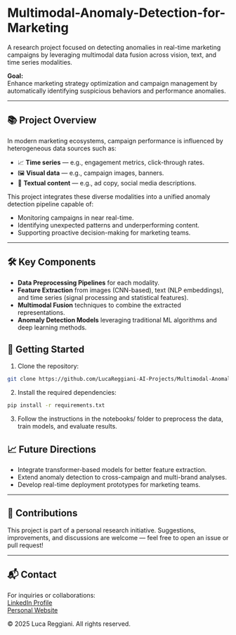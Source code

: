 # Multimodal-Anomaly-Detection-for-Marketing

A research project focused on detecting anomalies in real-time marketing campaigns by leveraging multimodal data fusion across vision, text, and time series modalities.

**Goal:**  
Enhance marketing strategy optimization and campaign management by automatically identifying suspicious behaviors and performance anomalies.

---

## 📚 Project Overview

In modern marketing ecosystems, campaign performance is influenced by heterogeneous data sources such as:

- 📈 **Time series** — e.g., engagement metrics, click-through rates.
- 🖼️ **Visual data** — e.g., campaign images, banners.
- 📝 **Textual content** — e.g., ad copy, social media descriptions.

This project integrates these diverse modalities into a unified anomaly detection pipeline capable of:

- Monitoring campaigns in near real-time.
- Identifying unexpected patterns and underperforming content.
- Supporting proactive decision-making for marketing teams.

---

## 🛠️ Key Components

- **Data Preprocessing Pipelines** for each modality.
- **Feature Extraction** from images (CNN-based), text (NLP embeddings), and time series (signal processing and statistical features).
- **Multimodal Fusion** techniques to combine the extracted representations.
- **Anomaly Detection Models** leveraging traditional ML algorithms and deep learning methods.

## 🚀 Getting Started

1. Clone the repository:

```bash
git clone https://github.com/LucaReggiani-AI-Projects/Multimodal-Anomaly-Detection-for-Marketing.git
```

2. Install the required dependencies:

```bash
pip install -r requirements.txt
```

3. Follow the instructions in the notebooks/ folder to preprocess the data, train models, and evaluate results.

## 📈 Future Directions

- Integrate transformer-based models for better feature extraction.
- Extend anomaly detection to cross-campaign and multi-brand analyses.
- Develop real-time deployment prototypes for marketing teams.

---

## 🤝 Contributions

This project is part of a personal research initiative. Suggestions, improvements, and discussions are welcome — feel free to open an issue or pull request!

---

## 📬 Contact

For inquiries or collaborations:  
[LinkedIn Profile]()  
[Personal Website]()

© 2025 Luca Reggiani. All rights reserved.
